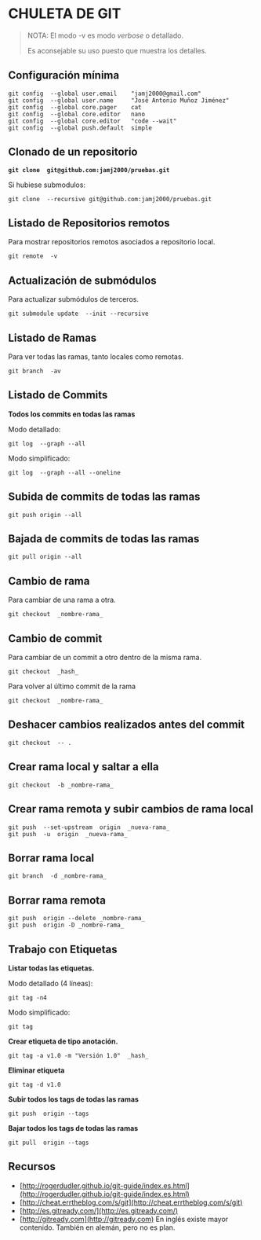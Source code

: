 # CHULETA DE GIT

> NOTA: El modo -v es modo _verbose_ o detallado.
>
> Es aconsejable su uso puesto que muestra los detalles.

## Configuración mínima

```
git config  --global user.email    "jamj2000@gmail.com"
git config  --global user.name     "José Antonio Muñoz Jiménez"
git config  --global core.pager    cat
git config  --global core.editor   nano
git config  --global core.editor   "code --wait"
git config  --global push.default  simple
```

## Clonado de un repositorio

**`git clone  git@github.com:jamj2000/pruebas.git`**

Si hubiese submodulos:

```
git clone  --recursive git@github.com:jamj2000/pruebas.git
```

## Listado de Repositorios remotos

Para mostrar repositorios remotos asociados a repositorio local.

```
git remote  -v
```

## Actualización de submódulos

Para actualizar submódulos de terceros.

```
git submodule update  --init --recursive
```

## Listado de Ramas

Para ver todas las ramas, tanto locales como remotas.

```
git branch  -av
```

## Listado de Commits

**Todos los commits en todas las ramas**

Modo detallado:

```
git log  --graph --all
```

Modo simplificado:

```
git log  --graph --all --oneline
```

## Subida de commits de todas las ramas

```
git push origin --all
```

## Bajada de commits de todas las ramas

```
git pull origin --all
```


## Cambio de rama

Para cambiar de una rama a otra.

```
git checkout  _nombre-rama_
```

## Cambio de commit

Para cambiar de un commit a otro dentro de la misma rama.

```
git checkout  _hash_
```

Para volver al último commit de la rama

```
git checkout  _nombre-rama_
```

## Deshacer cambios realizados antes del commit

```
git checkout  -- .
```

## Crear rama local y saltar a ella

```
git checkout  -b _nombre-rama_
```

## Crear rama remota y subir cambios de rama local

```
git push  --set-upstream  origin  _nueva-rama_
git push  -u  origin  _nueva-rama_
```

## Borrar rama local

```
git branch  -d _nombre-rama_
```

## Borrar rama remota

```
git push  origin --delete _nombre-rama_
git push  origin -D _nombre-rama_
```

## Trabajo con Etiquetas

**Listar todas las etiquetas.**

Modo detallado \(4 líneas\):

```
git tag -n4
```

Modo simplificado:

```
git tag
```

**Crear etiqueta de tipo anotación.**

```
git tag -a v1.0 -m "Versión 1.0"  _hash_
```

**Eliminar etiqueta**

```
git tag -d v1.0 
```

**Subir todos los tags de todas las ramas**

```
git push  origin --tags
```

**Bajar todos los tags de todas las ramas**

```
git pull  origin --tags 
```



## Recursos

* [http://rogerdudler.github.io/git-guide/index.es.html](http://rogerdudler.github.io/git-guide/index.es.html)
* [http://cheat.errtheblog.com/s/git](http://cheat.errtheblog.com/s/git)
* [http://es.gitready.com/](http://es.gitready.com/)
* [http://gitready.com](http://gitready.com)  En inglés existe mayor contenido. También en alemán, pero no es plan.




